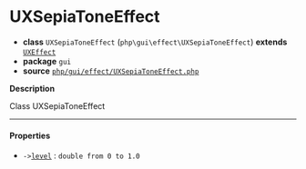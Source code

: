 # UXSepiaToneEffect

- **class** `UXSepiaToneEffect` (`php\gui\effect\UXSepiaToneEffect`) **extends** [`UXEffect`](api-docs/classes/php/gui/effect/UXEffect.md)
- **package** `gui`
- **source** [`php/gui/effect/UXSepiaToneEffect.php`](./src/main/resources/JPHP-INF/sdk/php/gui/effect/UXSepiaToneEffect.php)

**Description**

Class UXSepiaToneEffect

---

#### Properties

- `->`[`level`](#prop-level) : `double from 0 to 1.0`